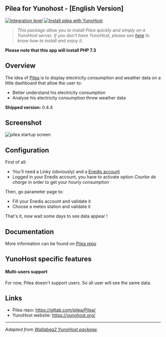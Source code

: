 
 Pilea for Yunohost - [English Version]
------------------------
[![Integration level](https://dash.yunohost.org/integration/pilea.svg)](https://dash.yunohost.org/appci/app/pilea)
[![Install pilea with YunoHost](https://install-app.yunohost.org/install-with-yunohost.png)](https://install-app.yunohost.org/?app=pilea)

> *This package allow you to install Pilea quickly and simply on a YunoHost server.
If you don't have YunoHost, please see [here](https://yunohost.org/#/install) to know how to install and enjoy it.*

**Please note that this app will install PHP 7.3**

## Overview

The idea of [Pilea](https://gitlab.com/pilea/Pilea) is to display electricity consumption and weather data on a little dashboard that allow the user to:

 * Better understand his electricity consumption
 * Analyse his electricity consumption throw weather data

 **Shipped version:** 0.4.4

## Screenshot

![pilea startup screen](https://gitlab.com/pilea/Pilea/raw/master/docs/img/dash_accueil.png)

## Configuration

First of all:

* You'll need a Linky (obviously) and a [Enedis account](https://espace-client-connexion.enedis.fr/auth/UI/Login?realm=particuliers)
* Logged in your Enedis account, you have to activate option *Courbe de charge* in order to get your hourly consumption

Then, go parameter page to:

* Fill your Enedis account and validate it
* Choose a meteo station and validate it

That's it, now wait some days to see data appear !

## Documentation

More information can be found on [Pilea repo](https://gitlab.com/pilea/Pilea/)

## YunoHost specific features

#### Multi-users support

For now, Pilea doesn't support users. So all user will see the same data.

## Links

 * Pilea repo: https://gitlab.com/pilea/Pilea/
 * YunoHost website: https://yunohost.org/

---

*Adapted from [Wallabag2 YunoHost package](https://github.com/YunoHost-Apps/wallabag2_ynh).*

